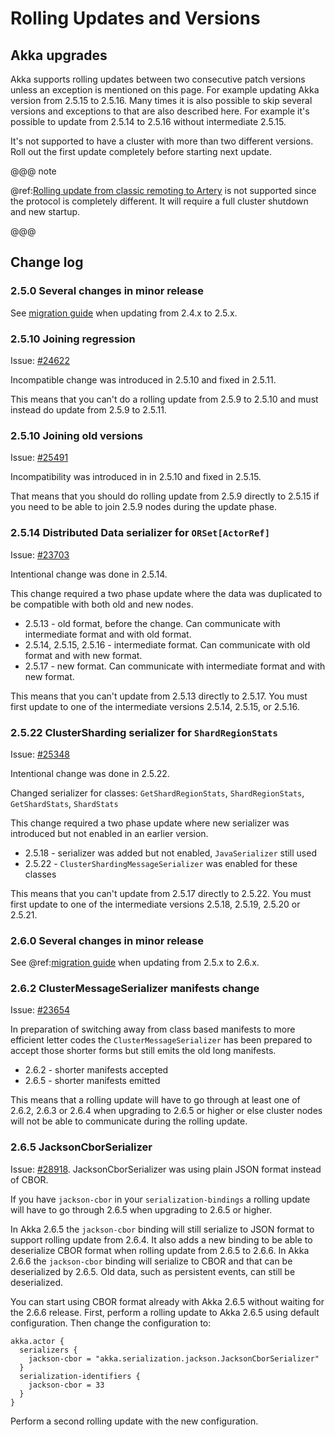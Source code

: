 # Rolling Updates and Versions

## Akka upgrades
Akka supports rolling updates between two consecutive patch versions unless an exception is
mentioned on this page. For example updating Akka version from 2.5.15 to 2.5.16. Many times
it is also possible to skip several versions and exceptions to that are also described here.
For example it's possible to update from 2.5.14 to 2.5.16 without intermediate 2.5.15.

It's not supported to have a cluster with more than two different versions. Roll out the first
update completely before starting next update.

@@@ note

@ref:[Rolling update from classic remoting to Artery](../additional/rolling-updates.md#migrating-from-classic-remoting-to-artery) is not supported since the protocol
is completely different. It will require a full cluster shutdown and new startup.

@@@

## Change log

### 2.5.0 Several changes in minor release

See [migration guide](https://doc.akka.io/docs/akka/2.5/project/migration-guide-2.4.x-2.5.x.html#rolling-update) when updating from 2.4.x to 2.5.x.

### 2.5.10 Joining regression

Issue: [#24622](https://github.com/akka/akka/issues/24622)

Incompatible change was introduced in 2.5.10 and fixed in 2.5.11.

This means that you can't do a rolling update from 2.5.9 to 2.5.10 and must instead do update from 2.5.9 to 2.5.11.

### 2.5.10 Joining old versions

Issue: [#25491](https://github.com/akka/akka/issues/25491)

Incompatibility was introduced in in 2.5.10 and fixed in 2.5.15.

That means that you should do rolling update from 2.5.9 directly to 2.5.15 if you need to be able to
join 2.5.9 nodes during the update phase.

### 2.5.14 Distributed Data serializer for `ORSet[ActorRef]`

Issue: [#23703](https://github.com/akka/akka/issues/23703)

Intentional change was done in 2.5.14.

This change required a two phase update where the data was duplicated to be compatible with both old and new nodes.

* 2.5.13 - old format, before the change. Can communicate with intermediate format and with old format.
* 2.5.14, 2.5.15, 2.5.16 - intermediate format. Can communicate with old format and with new format.
* 2.5.17 - new format. Can communicate with intermediate format and with new format.

This means that you can't update from 2.5.13 directly to 2.5.17. You must first update to one of the intermediate
versions 2.5.14, 2.5.15, or 2.5.16.

### 2.5.22 ClusterSharding serializer for `ShardRegionStats`

Issue: [#25348](https://github.com/akka/akka/issues/25348)

Intentional change was done in 2.5.22.

Changed serializer for classes: `GetShardRegionStats`, `ShardRegionStats`, `GetShardStats`, `ShardStats`

This change required a two phase update where new serializer was introduced but not enabled in an earlier version.

* 2.5.18 - serializer was added but not enabled, `JavaSerializer` still used
* 2.5.22 - `ClusterShardingMessageSerializer` was enabled for these classes

This means that you can't update from 2.5.17 directly to 2.5.22. You must first update to one of the intermediate
versions 2.5.18, 2.5.19, 2.5.20 or 2.5.21.

### 2.6.0 Several changes in minor release

See @ref:[migration guide](migration-guide-2.5.x-2.6.x.md) when updating from 2.5.x to 2.6.x.

### 2.6.2 ClusterMessageSerializer manifests change

Issue: [#23654](https://github.com/akka/akka/issues/13654)

In preparation of switching away from class based manifests to more efficient letter codes the `ClusterMessageSerializer`
has been prepared to accept those shorter forms but still emits the old long manifests.

* 2.6.2 - shorter manifests accepted
* 2.6.5 - shorter manifests emitted

This means that a rolling update will have to go through at least one of 2.6.2, 2.6.3 or 2.6.4 when upgrading to
2.6.5 or higher or else cluster nodes will not be able to communicate during the rolling update.

### 2.6.5 JacksonCborSerializer

Issue: [#28918](https://github.com/akka/akka/issues/28918). JacksonCborSerializer was using plain JSON format
instead of CBOR.

If you have `jackson-cbor` in your `serialization-bindings` a rolling update will have to go through 2.6.5 when
upgrading to 2.6.5 or higher.

In Akka 2.6.5 the `jackson-cbor` binding will still serialize to JSON format to support rolling update from 2.6.4.
It also adds a new binding to be able to deserialize CBOR format when rolling update from 2.6.5 to 2.6.6.
In Akka 2.6.6 the `jackson-cbor` binding will serialize to CBOR and that can be deserialized by 2.6.5. Old
data, such as persistent events, can still be deserialized.

You can start using CBOR format already with Akka 2.6.5 without waiting for the 2.6.6 release. First, perform
a rolling update to Akka 2.6.5 using default configuration. Then change the configuration to:

```
akka.actor {
  serializers {
    jackson-cbor = "akka.serialization.jackson.JacksonCborSerializer"
  }
  serialization-identifiers {
    jackson-cbor = 33
  }
}
```

Perform a second rolling update with the new configuration.
